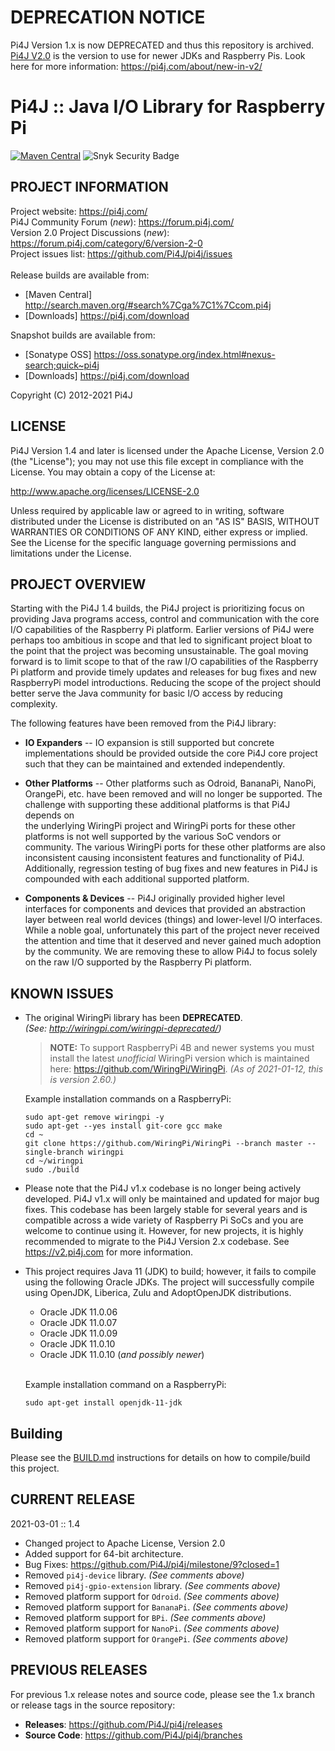 # DEPRECATION NOTICE
Pi4J Version 1.x is now DEPRECATED and thus this repository is archived. [Pi4J V2.0](https://github.com/Pi4J/pi4j-v2) is the version to use for newer JDKs and Raspberry Pis. Look here for more information: https://pi4j.com/about/new-in-v2/

 Pi4J :: Java I/O Library for Raspberry Pi
==========================================================================
[![Maven Central](https://maven-badges.herokuapp.com/maven-central/com.pi4j/pi4j-core/badge.svg)](https://maven-badges.herokuapp.com/maven-central/com.pi4j/pi4j-core) 
![Snyk Security Badge](https://snyk-widget.herokuapp.com/badge/mvn/com.pi4j/pi4j-core/badge.svg)

## PROJECT INFORMATION
Project website: https://pi4j.com/ <br />
Pi4J Community Forum (*new*): https://forum.pi4j.com/ <br />
Version 2.0 Project Discussions (*new*): https://forum.pi4j.com/category/6/version-2-0 <br />
Project issues list: https://github.com/Pi4J/pi4j/issues <br />
<br />
Release builds are available from:
   *  [Maven Central] http://search.maven.org/#search%7Cga%7C1%7Ccom.pi4j
   *  [Downloads] https://pi4j.com/download

Snapshot builds are available from:
   *  [Sonatype OSS] https://oss.sonatype.org/index.html#nexus-search;quick~pi4j
   *  [Downloads] https://pi4j.com/download
   
 
Copyright (C) 2012-2021 Pi4J

## LICENSE

 Pi4J Version 1.4 and later is licensed under the Apache License,
 Version 2.0 (the "License"); you may not use this file except in
 compliance with the License.  You may obtain a copy of the License at:

 http://www.apache.org/licenses/LICENSE-2.0

 Unless required by applicable law or agreed to in writing, software
 distributed under the License is distributed on an "AS IS" BASIS,
 WITHOUT WARRANTIES OR CONDITIONS OF ANY KIND, either express or implied.
 See the License for the specific language governing permissions and
 limitations under the License.


## PROJECT OVERVIEW

  Starting with the Pi4J 1.4 builds, the Pi4J project is prioritizing focus 
  on providing Java programs access, control and communication with the core 
  I/O capabilities of the Raspberry Pi platform.  Earlier versions of Pi4J
  were perhaps too ambitious in scope and that led to significant project
  bloat to the point that the project was becoming unsustainable.  The goal
  moving forward is to limit scope to that of the raw I/O capabilities 
  of the Raspberry Pi platform and provide timely updates and releases for
  bug fixes and new RaspberryPi model introductions.  Reducing the scope of 
  the project should better serve the Java community for basic I/O access by
  reducing complexity.
  
  The following features have been removed from the Pi4J library:
  
  * **IO Expanders** -- IO expansion is still supported but concrete 
  implementations should be provided outside the core Pi4J core project such 
  that they can be maintained and extended independently.
   
  * **Other Platforms** -- Other platforms such as Odroid, BananaPi, NanoPi, 
  OrangePi, etc. have been removed and will no longer be supported.  The  
  challenge with supporting these additional platforms is that Pi4J depends on  
  the underlying WiringPi project and WiringPi ports for these other platforms 
  is not well supported by the various SoC vendors or community.  The various 
  WiringPi ports for these other platforms are also inconsistent causing 
  inconsistent features and functionality of Pi4J.  Additionally, regression
  testing of bug fixes and new features in Pi4J is compounded with each 
  additional supported platform.
  
  * **Components & Devices** -- Pi4J originally provided higher level 
  interfaces for components and devices that provided an abstraction
  layer between real world devices (things) and lower-level I/O interfaces.  
  While a noble goal, unfortunately this part of the project never received 
  the attention and time that it deserved and never gained much adoption
  by the community.  We are removing these to allow Pi4J to focus solely on
  the raw I/O supported by the Raspberry Pi platform.

## KNOWN ISSUES

  *  The original WiringPi library has been **DEPRECATED**. \
     _(See: http://wiringpi.com/wiringpi-deprecated/)_

     > **NOTE:**  To support RaspberryPi 4B and newer systems you must install the latest *unofficial* WiringPi version which is 
     maintained here: https://github.com/WiringPi/WiringPi.  _(As of 2021-01-12, this is version 2.60.)_
     
     Example installation commands on a RaspberryPi:
     ```
     sudo apt-get remove wiringpi -y
     sudo apt-get --yes install git-core gcc make
     cd ~
     git clone https://github.com/WiringPi/WiringPi --branch master --single-branch wiringpi
     cd ~/wiringpi
     sudo ./build
     ```
  *  Please note that the Pi4J v1.x codebase is no longer being actively developed. Pi4J v1.x will only be maintained
     and updated for major bug fixes. This codebase has been largely stable for several years and is compatible across
     a wide variety of Raspberry Pi SoCs and you are welcome to continue using it.  However, for new projects, it
     is highly recommended to migrate to the Pi4J Version 2.x codebase.  See https://v2.pi4j.com for more information.

  *  This project requires Java 11 (JDK) to build; however, it fails to compile using the following Oracle JDKs.  The 
     project will successfully compile using OpenJDK, Liberica, Zulu and AdoptOpenJDK distributions.
     - Oracle JDK 11.0.06
     - Oracle JDK 11.0.07
     - Oracle JDK 11.0.09
     - Oracle JDK 11.0.10
     - Oracle JDK 11.0.10 (_and possibly newer_)
    
     \
     Example installation command on a RaspberryPi:
     ```
     sudo apt-get install openjdk-11-jdk
     ```

## Building

Please see the [BUILD.md](BUILD.md) instructions for details on how to compile/build this project.

## CURRENT RELEASE

2021-03-01 :: 1.4

  * Changed project to Apache License, Version 2.0
  * Added support for 64-bit architecture.
  * Bug Fixes: https://github.com/Pi4J/pi4j/milestone/9?closed=1
  * Removed `pi4j-device` library.  _(See comments above)_
  * Removed `pi4j-gpio-extension` library.  _(See comments above)_
  * Removed platform support for `Odroid`.  _(See comments above)_
  * Removed platform support for `BananaPi`.  _(See comments above)_
  * Removed platform support for `BPi`.  _(See comments above)_
  * Removed platform support for `NanoPi`.  _(See comments above)_
  * Removed platform support for `OrangePi`.  _(See comments above)_

## PREVIOUS RELEASES

For previous 1.x release notes and source code, please see the 1.x branch
or release tags in the source repository:

  * **Releases**: https://github.com/Pi4J/pi4j/releases
  * **Source Code**: https://github.com/Pi4J/pi4j/branches
